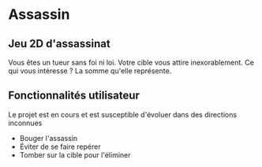 # Assassin

## Jeu 2D d'assassinat

Vous êtes un tueur sans foi ni loi. Votre cible vous attire inexorablement. Ce qui vous intéresse ? La somme qu'elle représente.

## Fonctionnalités utilisateur

Le projet est en cours et est susceptible d'évoluer dans des directions inconnues

-  Bouger l'assassin
-  Éviter de se faire repérer
-  Tomber sur la cible pour l'éliminer
